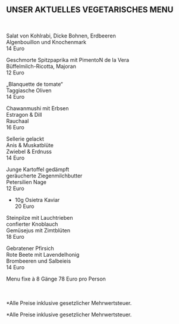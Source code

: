 ## UNSER AKTUELLES VEGETARISCHES MENU
  
<br>

Salat von Kohlrabi, Dicke Bohnen, Erdbeeren  
Algenbouillon und Knochenmark  
14 Euro  
  
  
Geschmorte Spitzpaprika mit PimentoN de la Vera  
Büffelmilch-Ricotta, Majoran  
12 Euro  
  
  
„Blanquette de tomate“  
Taggiasche Oliven   
14 Euro  
  
  
Chawanmushi mit Erbsen  
Estragon & Dill  
Rauchaal  
16 Euro  
  
  
Sellerie gelackt   
Anis & Muskatblüte  
Zwiebel & Erdnuss  
14 Euro  
  
  
Junge Kartoffel gedämpft  
geräucherte Ziegenmilchbutter  
Petersilien Nage  
12 Euro  
 + 10g Osietra Kaviar   
20 Euro  
  
  
Steinpilze mit Lauchtrieben  
confierter Knoblauch  
Gemüsejus mit Zimtblüten  
18 Euro  
  
  
Gebratener Pfirsich  
Rote Beete mit Lavendelhonig  
Brombeeren und Salbeieis   
14 Euro  
  
  
Menu fixe à 8 Gänge 78 Euro pro Person  


<br>
<br>
*Alle Preise inklusive gesetzlicher Mehrwertsteuer.



 
  
\*Alle Preise inklusive gesetzlicher Mehrwertsteuer.

